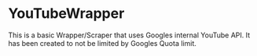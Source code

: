 # YouTubeWrapper
This is a basic Wrapper/Scraper that uses Googles internal YouTube API.
It has been created to not be limited by Googles Quota limit.
